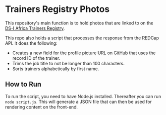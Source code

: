 # Trainers Registry Photos

This repository's main function is to hold photos that are linked to on the [DS-I Africa Trainers Registry](https://dsi-africa.org/trainer-registry).

This repo also holds a script that processes the response from the REDCap API. It does the following:

- Creates a new field for the profile picture URL on GitHub that uses the record ID of the trainer.
- Trims the job title to not be longer than 100 characters.
- Sorts trainers alphabetically by first name.

## How to Run

To run the script, you need to have Node.js installed. Thereafter you can run `node script.js`. This will generate a JSON file that can then be used for rendering content on the front-end.
